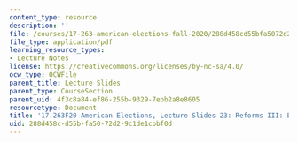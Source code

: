 ```yaml
---
content_type: resource
description: ''
file: /courses/17-263-american-elections-fall-2020/288d458cd55bfa5072d29c1de1cbbf0d_MIT17_263F20_Lec23.pdf
file_type: application/pdf
learning_resource_types:
- Lecture Notes
license: https://creativecommons.org/licenses/by-nc-sa/4.0/
ocw_type: OCWFile
parent_title: Lecture Slides
parent_type: CourseSection
parent_uid: 4f3c8a84-ef86-255b-9329-7ebb2a8e8605
resourcetype: Document
title: '17.263F20 American Elections, Lecture Slides 23: Reforms III: Electoral Systems'
uid: 288d458c-d55b-fa50-72d2-9c1de1cbbf0d
---
```

